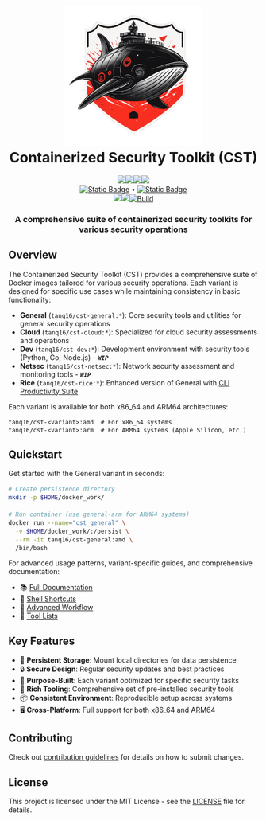 <h1 align="center">
  <br>
  <img src="docs/assets/CST-Logo.png" alt="CST" width="280">
  <br>
  Containerized Security Toolkit (CST)
  <br>
</h1>

<p align="center">
  <a href="https://hub.docker.com/r/tanq16/sec_docker"><img src="https://img.shields.io/docker/pulls/tanq16/sec_docker?style=flat"></a><a href="https://hub.docker.com/r/tanq16/cst-rice"><img src="https://img.shields.io/docker/pulls/tanq16/cst-rice?style=flat"></a><a href="https://hub.docker.com/r/tanq16/cst-cloud"><img src="https://img.shields.io/docker/pulls/tanq16/cst-cloud?style=flat"></a><a href="https://hub.docker.com/r/tanq16/cst-general"><img src="https://img.shields.io/docker/pulls/tanq16/cst-general?style=flat"></a>
  <br>
  <a href="https://tanishq.page/containerized-security-toolkit"><img alt="Static Badge" src="https://img.shields.io/badge/-Documentation-blue"></a> • <a href="https://hub.docker.com/r/tanq16/"><img alt="Static Badge" src="https://img.shields.io/badge/-DockerHub%20(User)-blue"></a>
  <br>
  <a href="https://github.com/tanq16/containerized-security-toolkit/releases"><img src="https://img.shields.io/github/v/release/tanq16/containerized-security-toolkit?include_prereleases&style=flat"></a><a href="https://github.com/tanq16/containerized-security-toolkit/blob/main/LICENSE"><img src="https://img.shields.io/github/license/tanq16/containerized-security-toolkit?style=flat"></a><a href="https://github.com/tanq16/containerized-security-toolkit/actions/workflows/image-build.yml"><img src="https://github.com/tanq16/containerized-security-toolkit/actions/workflows/image-build.yml/badge.svg" alt="Build"></a>
</p>

<h3 align="center">A comprehensive suite of containerized security toolkits for various security operations</h3>

## Overview

The Containerized Security Toolkit (CST) provides a comprehensive suite of Docker images tailored for various security operations. Each variant is designed for specific use cases while maintaining consistency in basic functionality:

- **General** (`tanq16/cst-general:*`): Core security tools and utilities for general security operations
- **Cloud** (`tanq16/cst-cloud:*`): Specialized for cloud security assessments and operations
- **Dev** (`tanq16/cst-dev:*`): Development environment with security tools (Python, Go, Node.js) - ***`WIP`***
- **Netsec** (`tanq16/cst-netsec:*`): Network security assessment and monitoring tools - ***`WIP`***
- **Rice** (`tanq16/cst-rice:*`): Enhanced version of General with [CLI Productivity Suite](https://github.com/Tanq16/cli-productivity-suite)

Each variant is available for both x86_64 and ARM64 architectures:

```
tanq16/cst-<variant>:amd  # For x86_64 systems
tanq16/cst-<variant>:arm  # For ARM64 systems (Apple Silicon, etc.)
```

## Quickstart

Get started with the General variant in seconds:

```bash
# Create persistence directory
mkdir -p $HOME/docker_work/

# Run container (use general-arm for ARM64 systems)
docker run --name="cst_general" \
  -v $HOME/docker_work/:/persist \
  --rm -it tanq16/cst-general:amd \
  /bin/bash
```

For advanced usage patterns, variant-specific guides, and comprehensive documentation:
- 📚 [Full Documentation](https://tanishq.page/containerized-security-toolkit)
- 🚀 [Shell Shortcuts](https://tanishq.page/containerized-security-toolkit/advanced/shortcuts/)
- 🚀 [Advanced Workflow](https://tanishq.page/containerized-security-toolkit/advanced/workflow/)
- 🔧 [Tool Lists](https://tanishq.page/containerized-security-toolkit/tools/general-tools)

## Key Features

- 🔄 **Persistent Storage**: Mount local directories for data persistence
- 🔒 **Secure Design**: Regular security updates and best practices
- 🎯 **Purpose-Built**: Each variant optimized for specific security tasks
- 🔧 **Rich Tooling**: Comprehensive set of pre-installed security tools
- 📦 **Consistent Environment**: Reproducible setup across systems
- 🖥️ **Cross-Platform**: Full support for both x86_64 and ARM64

## Contributing

Check out [contribution guidelines](https://tanishq.page/containerized-security-toolkit/contributing/) for details on how to submit changes.

## License

This project is licensed under the MIT License - see the [LICENSE](LICENSE) file for details.
